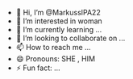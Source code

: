 - 👋 Hi, I’m @MarkussIPA22
- 👀 I’m interested in woman
- 🌱 I’m currently learning ...
- 💞️ I’m looking to collaborate on ...
- 📫 How to reach me ...
- 😄 Pronouns: SHE , HIM
- ⚡ Fun fact: ...

<!---
MarkussIPA22/MarkussIPA22 is a ✨ special ✨ repository because its `README.md` (this file) appears on your GitHub profile.
You can click the Preview link to take a look at your changes.
--->
